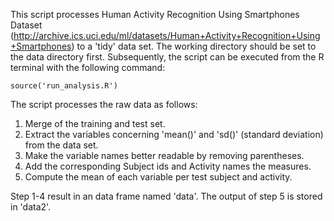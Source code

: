This script processes Human Activity Recognition Using Smartphones Dataset (http://archive.ics.uci.edu/ml/datasets/Human+Activity+Recognition+Using+Smartphones) to a 'tidy' data set. The working directory should be set to the data directory first. Subsequently, the script can be executed from the R terminal with the following command:
```
source('run_analysis.R')
```

The script processes the raw data as follows:

1. Merge of the training and test set.
2. Extract the variables concerning 'mean()' and 'sd()' (standard deviation) from the data set.
3. Make the variable names better readable by removing parentheses.
4. Add the corresponding Subject ids and Activity names the measures.
5. Compute the mean of each variable per test subject and activity.

Step 1-4 result in an data frame named 'data'.
The output of step 5 is stored in 'data2'.
